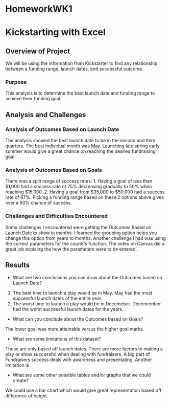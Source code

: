 # HomeworkWK1
# Kickstarting with Excel

## Overview of Project
We will be using the information from Kickstarter to find any relationship between a funding range, launch dates, and successful outcome.  
### Purpose
This analysis is to determine the best launch date and funding range to achieve their funding goal. 
## Analysis and Challenges

### Analysis of Outcomes Based on Launch Date
The analysis showed the best launch date to be in the second and third quarters. The best individual month was May. Launching late spring early summer would give a great chance on reaching the desired fundraising goal.
### Analysis of Outcomes Based on Goals
There was a split range of success rates: 1. Having a goal of less than $1,000 had a success rate of 75% decreasing gradually to 50% when reaching $15,000. 2. Having a goal from $35,000 to $50,000 had a success rate of 67%. Picking a funding range based on these 2 options above gives over a 50% chance of success. 
### Challenges and Difficulties Encountered
Some challenges I encountered were getting the Outcomes Based on Launch Date to show in months. I learned the grouping option helps you change this option from years to months. Another challenge I had was using the correct parameters for the countifs function. The video on Canvas did a great job explaing the how the parameters were to be entered.
## Results

- What are two conclusions you can draw about the Outcomes based on Launch Date?

 1. The best time to launch a play would be in May. May had the most successful launch dates of the entire year. 
 2. The worst time to launch a play would be in Decemeber. Decemember had the worst successful launch dates for the years. 

- What can you conclude about the Outcomes based on Goals?

 The lower goal was more attainable versus the higher goal marks.

- What are some limitations of this dataset?

 These are only based off launch dates. There are more factors to making a play or show successful when dealing with fundraisers. A big part of Fundraisers success deals with awareness and presentating. Another limitation is 

- What are some other possible tables and/or graphs that we could create?

 We could use a bar chart which would give great representation based off difference of height. 
